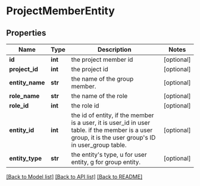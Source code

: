 # ProjectMemberEntity

## Properties
Name | Type | Description | Notes
------------ | ------------- | ------------- | -------------
**id** | **int** | the project member id | [optional] 
**project_id** | **int** | the project id | [optional] 
**entity_name** | **str** | the name of the group member. | [optional] 
**role_name** | **str** | the name of the role | [optional] 
**role_id** | **int** | the role id | [optional] 
**entity_id** | **int** | the id of entity, if the member is a user, it is user_id in user table. if the member is a user group, it is the user group&#x27;s ID in user_group table. | [optional] 
**entity_type** | **str** | the entity&#x27;s type, u for user entity, g for group entity. | [optional] 

[[Back to Model list]](../README.md#documentation-for-models) [[Back to API list]](../README.md#documentation-for-api-endpoints) [[Back to README]](../README.md)

